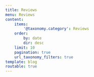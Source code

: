 ```yaml
---
title: Reviews
menu: Reviews
content:
    items:
        '@taxonomy.category': Reviews
    order:
        by: date
        dir: desc
    limit: 10
    pagination: true
    url_taxonomy_filters: true
template: blog
routable: true
---
```

